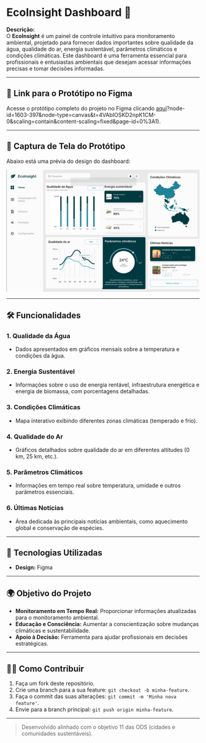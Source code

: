 # EcoInsight Dashboard 🌱

**Descrição:**  
O **EcoInsight** é um painel de controle intuitivo para monitoramento ambiental, projetado para fornecer dados importantes sobre qualidade da água, qualidade do ar, energia sustentável, parâmetros climáticos e condições climáticas. Este dashboard é uma ferramenta essencial para profissionais e entusiastas ambientais que desejam acessar informações precisas e tomar decisões informadas.

---

## 🔗 Link para o Protótipo no Figma  
Acesse o protótipo completo do projeto no Figma clicando [aqui](https://www.figma.com/proto/ejtQsTTGmA40AhDRGnfViH/Dashboard-Meio-ambiente---(EcoInsight))?node-id=1603-397&node-type=canvas&t=4VAbIOSKD2npK1CM-0&scaling=contain&content-scaling=fixed&page-id=0%3A1).

---

## 📸 Captura de Tela do Protótipo  
Abaixo está uma prévia do design do dashboard:  

![EcoInsight Dashboard Preview](./assets/dashboard-preview.png)

---

## 🛠️ Funcionalidades  

### 1. **Qualidade da Água**  
- Dados apresentados em gráficos mensais sobre a temperatura e condições da água.

### 2. **Energia Sustentável**  
- Informações sobre o uso de energia rentável, infraestrutura energética e energia de biomassa, com porcentagens detalhadas.

### 3. **Condições Climáticas**  
- Mapa interativo exibindo diferentes zonas climáticas (temperado e frio).

### 4. **Qualidade do Ar**  
- Gráficos detalhados sobre qualidade do ar em diferentes altitudes (0 km, 25 km, etc.).

### 5. **Parâmetros Climáticos**  
- Informações em tempo real sobre temperatura, umidade e outros parâmetros essenciais.

### 6. **Últimas Notícias**  
- Área dedicada às principais notícias ambientais, como aquecimento global e conservação de espécies.

---

## 🚀 Tecnologias Utilizadas  
- **Design:** Figma


---

## 🌍 Objetivo do Projeto  
- **Monitoramento em Tempo Real:** Proporcionar informações atualizadas para o monitoramento ambiental.  
- **Educação e Consciência:** Aumentar a conscientização sobre mudanças climáticas e sustentabilidade.  
- **Apoio à Decisão:** Ferramenta para ajudar profissionais em decisões estratégicas.

---

## 👩‍💻 Como Contribuir  
1. Faça um fork deste repositório.  
2. Crie uma branch para a sua feature: `git checkout -b minha-feature`.  
3. Faça o commit das suas alterações: `git commit -m 'Minha nova feature'`.  
4. Envie para a branch principal: `git push origin minha-feature`.  

---

> Desenvolvido alinhado com o objetivo 11 das ODS (cidades e comunidades sustentáveis).

